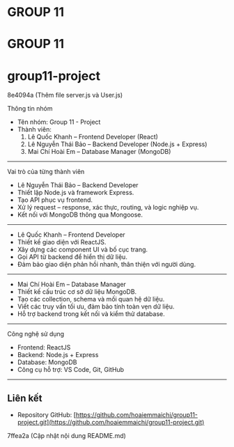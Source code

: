 
# GROUP 11
# GROUP 11

# group11-project
8e4094a (Thêm file server.js và User.js)



Thông tin nhóm
- Tên nhóm: Group 11 - Project
- Thành viên:
  1. Lê Quốc Khanh – Frontend Developer (React)
  2. Lê Nguyễn Thái Bảo – Backend Developer (Node.js + Express)
  3. Mai Chí Hoài Em – Database Manager (MongoDB)

---

Vai trò của từng thành viên

- Lê Nguyễn Thái Bảo – Backend Developer
- Thiết lập Node.js và framework Express.
- Tạo API phục vụ frontend.
- Xử lý request – response, xác thực, routing, và logic nghiệp vụ.
- Kết nối với MongoDB thông qua Mongoose.

---

- Lê Quốc Khanh – Frontend Developer
- Thiết kế giao diện với ReactJS.
- Xây dựng các component UI và bố cục trang.
- Gọi API từ backend để hiển thị dữ liệu.
- Đảm bảo giao diện phản hồi nhanh, thân thiện với người dùng.

---

- Mai Chí Hoài Em – Database Manager
- Thiết kế cấu trúc cơ sở dữ liệu MongoDB.
- Tạo các collection, schema và mối quan hệ dữ liệu.
- Viết các truy vấn tối ưu, đảm bảo tính toàn vẹn dữ liệu.
- Hỗ trợ backend trong kết nối và kiểm thử database.

---

Công nghệ sử dụng
- Frontend: ReactJS  
- Backend: Node.js + Express  
- Database: MongoDB  
- Công cụ hỗ trợ: VS Code, Git, GitHub

---

## Liên kết
- Repository GitHub: [https://github.com/hoaiemmaichi/group11-project.git](https://github.com/hoaiemmaichi/group11-project.git)

 7ffea2a (Cập nhật nội dung README.md)

